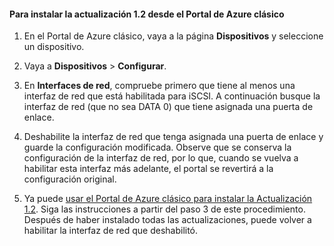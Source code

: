 <!--author=SharS last changed: 03/17/2016-->

#### Para instalar la actualización 1.2 desde el Portal de Azure clásico

1. En el Portal de Azure clásico, vaya a la página **Dispositivos** y seleccione un dispositivo.

2. Vaya a **Dispositivos** > **Configurar**.

3. En **Interfaces de red**, compruebe primero que tiene al menos una interfaz de red que está habilitada para iSCSI. A continuación busque la interfaz de red (que no sea DATA 0) que tiene asignada una puerta de enlace.

4. Deshabilite la interfaz de red que tenga asignada una puerta de enlace y guarde la configuración modificada. Observe que se conserva la configuración de la interfaz de red, por lo que, cuando se vuelva a habilitar esta interfaz más adelante, el portal se revertirá a la configuración original.

7. Ya puede [usar el Portal de Azure clásico para instalar la Actualización 1.2](#install-update-12-via-the-azure-classic-portal). Siga las instrucciones a partir del paso 3 de este procedimiento. Después de haber instalado todas las actualizaciones, puede volver a habilitar la interfaz de red que deshabilitó.

<!---HONumber=AcomDC_0323_2016-->